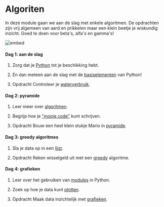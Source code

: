 # Algoriten

In deze module gaan we aan de slag met enkele algoritmen. De opdrachten zijn vrij algemeen van aard en prikkelen maar een klein beetje je wiskundig inzicht. Goed te doen voor beta's, alfa's en gamma's!

![embed](https://www.youtube.com/embed/m5Yt-2r6fCg)

#### Dag 1: aan de slag

1. Zorg dat je [Python](/python/installatie) tot je beschikking hebt.

2. En dan meteen aan de slag met de [basiselementen](/python/basiselementen) van Python!

3. <span class="label label-primary">Opdracht</span> Controleer je [waterverbruik](/mario/water).

#### Dag 2: pyramide

1. Leer meer over [algoritmen](/python/algoritmen).

2. Begrijp hoe je ["mooie code"](/python/stijl) kunt schrijven.

3. <span class="label label-primary">Opdracht</span> Bouw een heel klein stukje Mario in [pyramide](/mario/pyramide).

#### Dag 3: greedy algoritmes

1. Sla je data op in een [lijst](/python/lijsten).

2. <span class="label label-primary">Opdracht</span> Reken wisselgeld uit met een [greedy](/mario/greedy) algoritme.

#### Dag 4: grafieken

1. Leer over het gebruiken van [modules](/python/modules) in Python.

2. Zoek op hoe je data kunt [plotten](/python/plot).

3. <span class="label label-primary">Opdracht</span> Maak data inzichtelijk met [grafieken](/mario/grafieken).
